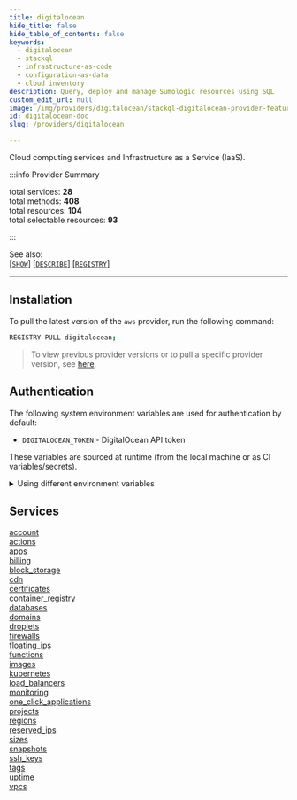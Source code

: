 ```yaml
---
title: digitalocean
hide_title: false
hide_table_of_contents: false
keywords:
  - digitalocean
  - stackql
  - infrastructure-as-code
  - configuration-as-data
  - cloud inventory
description: Query, deploy and manage Sumologic resources using SQL
custom_edit_url: null
image: /img/providers/digitalocean/stackql-digitalocean-provider-featured-image.png
id: digitalocean-doc
slug: /providers/digitalocean

---
```

Cloud computing services and Infrastructure as a Service (IaaS).  
    
:::info Provider Summary

<div class="row">
<div class="providerDocColumn">
<span>total services:&nbsp;<b>28</b></span><br />
<span>total methods:&nbsp;<b>408</b></span><br />
</div>
<div class="providerDocColumn">
<span>total resources:&nbsp;<b>104</b></span><br />
<span>total selectable resources:&nbsp;<b>93</b></span><br />
</div>
</div>

:::

See also:   
[[` SHOW `]](https://stackql.io/docs/language-spec/show) [[` DESCRIBE `]](https://stackql.io/docs/language-spec/describe)  [[` REGISTRY `]](https://stackql.io/docs/language-spec/registry)
* * * 

## Installation

To pull the latest version of the `aws` provider, run the following command:  

```bash
REGISTRY PULL digitalocean;
```
> To view previous provider versions or to pull a specific provider version, see [here](https://stackql.io/docs/language-spec/registry).  

## Authentication

The following system environment variables are used for authentication by default:  

- `DIGITALOCEAN_TOKEN` - DigitalOcean API token
  
These variables are sourced at runtime (from the local machine or as CI variables/secrets).  

<details>

<summary>Using different environment variables</summary>

To use different environment variables (instead of the defaults), use the `--auth` flag of the `stackql` program.  For example:  

```bash

AUTH='{ "digitalocean": { "type": "bearer",  "credentialsenvvar": "YOUR_DIGITALOCEAN_TOKEN_VAR" }}'
stackql shell --auth="${AUTH}"
 
```
or using PowerShell:  

```powershell

$Auth = "{ 'digitalocean': { 'type': 'bearer',  'credentialsenvvar': 'YOUR_DIGITALOCEAN_TOKEN_VAR' }}"
stackql.exe shell --auth=$Auth
 
```
</details>

## Services
<div class="row">
<div class="providerDocColumn">
<a href="/providers/digitalocean/account/">account</a><br />
<a href="/providers/digitalocean/actions/">actions</a><br />
<a href="/providers/digitalocean/apps/">apps</a><br />
<a href="/providers/digitalocean/billing/">billing</a><br />
<a href="/providers/digitalocean/block_storage/">block_storage</a><br />
<a href="/providers/digitalocean/cdn/">cdn</a><br />
<a href="/providers/digitalocean/certificates/">certificates</a><br />
<a href="/providers/digitalocean/container_registry/">container_registry</a><br />
<a href="/providers/digitalocean/databases/">databases</a><br />
<a href="/providers/digitalocean/domains/">domains</a><br />
<a href="/providers/digitalocean/droplets/">droplets</a><br />
<a href="/providers/digitalocean/firewalls/">firewalls</a><br />
<a href="/providers/digitalocean/floating_ips/">floating_ips</a><br />
<a href="/providers/digitalocean/functions/">functions</a><br />
</div>
<div class="providerDocColumn">
<a href="/providers/digitalocean/images/">images</a><br />
<a href="/providers/digitalocean/kubernetes/">kubernetes</a><br />
<a href="/providers/digitalocean/load_balancers/">load_balancers</a><br />
<a href="/providers/digitalocean/monitoring/">monitoring</a><br />
<a href="/providers/digitalocean/one_click_applications/">one_click_applications</a><br />
<a href="/providers/digitalocean/projects/">projects</a><br />
<a href="/providers/digitalocean/regions/">regions</a><br />
<a href="/providers/digitalocean/reserved_ips/">reserved_ips</a><br />
<a href="/providers/digitalocean/sizes/">sizes</a><br />
<a href="/providers/digitalocean/snapshots/">snapshots</a><br />
<a href="/providers/digitalocean/ssh_keys/">ssh_keys</a><br />
<a href="/providers/digitalocean/tags/">tags</a><br />
<a href="/providers/digitalocean/uptime/">uptime</a><br />
<a href="/providers/digitalocean/vpcs/">vpcs</a><br />
</div>
</div>
